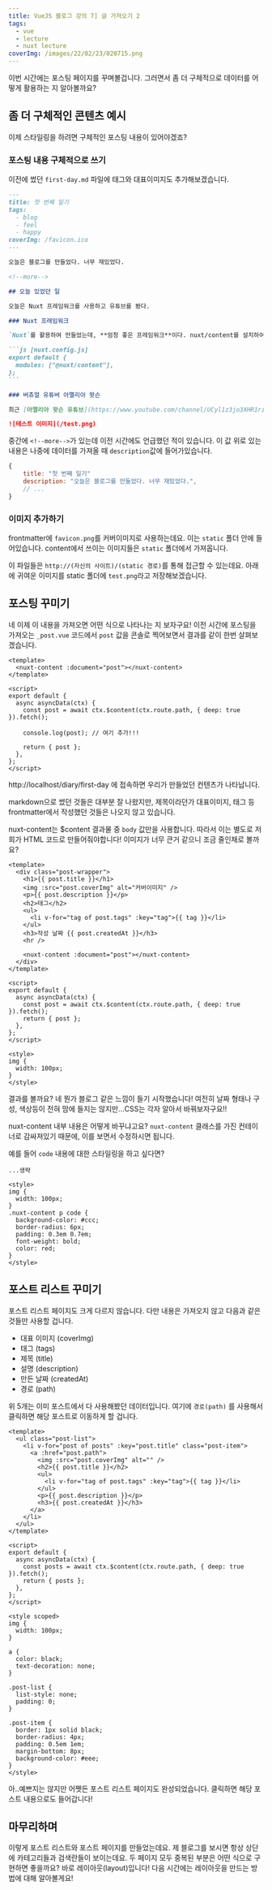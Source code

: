 ```yaml
---
title: VueJS 블로그 강의 7] 글 가져오기 2
tags:
  - vue
  - lecture
  - nuxt lecture
coverImg: /images/22/02/23/020715.png
---
```


이번 시간에는 포스팅 페이지를 꾸며볼겁니다. 그러면서 좀 더 구체적으로 데이터를 어떻게 활용하는 지 알아볼까요?

<!--more-->

## 좀 더 구체적인 콘텐츠 예시

이제 스타일링을 하려면 구체적인 포스팅 내용이 있어야겠죠?

### 포스팅 내용 구체적으로 쓰기

이전에 썼던 `first-day.md` 파일에 태그와 대표이미지도 추가해보겠습니다.

````markdown [content/diary/first-day.md]
---
title: 첫 번째 일기
tags:
  - blog
  - feel
  - happy
coverImg: /favicon.ico
---

오늘은 블로그를 만들었다. 너무 재밌었다.

<!--more-->

## 오늘 있었던 일

오늘은 Nuxt 프레임워크를 사용하고 유튜브를 봤다.

### Nuxt 프레임워크

`Nuxt`를 활용하여 만들었는데, **엄청 좋은 프레임워크**이다. nuxt/content를 설치하여 다음과 같이 세팅했다.

```js [nuxt.config.js]
export default {
  modules: ["@nuxt/content"],
};
```

### 버츄얼 유튜버 아멜리아 왓슨

최근 [아멜리아 왓슨 유튜브](https://www.youtube.com/channel/UCyl1z3jo3XHR1riLFKG5UAg)를 보는데 너무 재밌다.

![테스트 이미지](/test.png)
````

중간에 `<!--more-->`가 있는데 이전 시간에도 언급했던 적이 있습니다. 이 값 위로 있는 내용은 나중에 데이터를 가져올 때 `description`값에 들어가있습니다.

```js
{
    title: "첫 번째 일기"
    description: "오늘은 블로그를 만들었다. 너무 재밌었다.",
    // ...
}
```

### 이미지 추가하기

frontmatter에 `favicon.png`를 커버이미지로 사용하는데요. 이는 `static` 폴더 안에 들어있습니다. content에서 쓰이는 이미지들은 `static` 폴더에서 가져옵니다.

이 파일들은 `http://(자신의 사이트)/(static 경로)`를 통해 접근할 수 있는데요. 아래에 귀여운 이미지를 static 폴더에 `test.png`라고 저장해보겠습니다.

<post-img src="/images/22/03/02/223831.png"></post-img>

<post-img src="/images/22/03/02/223023.png"></post-img>

## 포스팅 꾸미기

네 이제 이 내용을 가져오면 어떤 식으로 나타나는 지 보자구요! 이전 시간에 포스팅을 가져오는 `_post.vue` 코드에서 `post` 값을 콘솔로 찍어보면서 결과를 같이 한번 살펴보겠습니다.

```vue [pages/_postlist/_post.vue]
<template>
  <nuxt-content :document="post"></nuxt-content>
</template>

<script>
export default {
  async asyncData(ctx) {
    const post = await ctx.$content(ctx.route.path, { deep: true }).fetch();

    console.log(post); // 여기 추가!!!

    return { post };
  },
};
</script>
```

http://localhost/diary/first-day 에 접속하면 우리가 만들었던 컨텐츠가 나타납니다.

<post-img src="/images/22/03/02/225717.png"></post-img>

markdown으로 썼던 것들은 대부분 잘 나왔지만, 제목이라던가 대표이미지, 태그 등 frontmatter에서 작성했던 것들은 나오지 않고 있습니다.

nuxt-content는 $content 결과물 중 `body` 값만을 사용합니다. 따라서 이는 별도로 저희가 HTML 코드로 만들어줘야합니다! 이미지가 너무 큰거 같으니 조금 줄인채로 볼까요?

```vue [pages/_postlist/_post.vue]
<template>
  <div class="post-wrapper">
    <h1>{{ post.title }}</h1>
    <img :src="post.coverImg" alt="커버이미지" />
    <p>{{ post.description }}</p>
    <h2>태그</h2>
    <ul>
      <li v-for="tag of post.tags" :key="tag">{{ tag }}</li>
    </ul>
    <h3>작성 날짜 {{ post.createdAt }}</h3>
    <hr />

    <nuxt-content :document="post"></nuxt-content>
  </div>
</template>

<script>
export default {
  async asyncData(ctx) {
    const post = await ctx.$content(ctx.route.path, { deep: true }).fetch();
    return { post };
  },
};
</script>

<style>
img {
  width: 100px;
}
</style>
```

결과를 볼까요? 네 뭔가 블로그 같은 느낌이 들기 시작했습니다! 여전히 날짜 형태나 구성, 색상등이 전혀 맘에 들지는 않지만...CSS는 각자 알아서 바꿔보자구요!!

<post-img src="/images/22/03/02/231140.png"></post-img>

nuxt-content 내부 내용은 어떻게 바꾸냐고요? `nuxt-content` 클래스를 가진 컨테이너로 감싸져있기 때문에, 이를 보면서 수정하시면 됩니다.

<post-img src="/images/22/03/02/231254.png"></post-img>

예를 들어 `code` 내용에 대한 스타일링을 하고 싶다면?

```vue [pages/_postlist/_post.vue]
...생략

<style>
img {
  width: 100px;
}
.nuxt-content p code {
  background-color: #ccc;
  border-radius: 6px;
  padding: 0.3em 0.7em;
  font-weight: bold;
  color: red;
}
</style>
```

<post-img src="/images/22/03/02/231539.png"></post-img>

## 포스트 리스트 꾸미기

포스트 리스트 페이지도 크게 다르지 않습니다. 다만 내용은 가져오지 않고 다음과 같은 것들만 사용할 겁니다.

- 대표 이미지 (coverImg)
- 태그 (tags)
- 제목 (title)
- 설명 (description)
- 만든 날짜 (createdAt)
- 경로 (path)

위 5개는 이미 포스트에서 다 사용해봤던 데이터입니다. 여기에 `경로(path)` 를 사용해서 클릭하면 해당 포스트로 이동하게 할 겁니다.

```vue [pages/_postlist/index.vue]
<template>
  <ul class="post-list">
    <li v-for="post of posts" :key="post.title" class="post-item">
      <a :href="post.path">
        <img :src="post.coverImg" alt="" />
        <h2>{{ post.title }}</h2>
        <ul>
          <li v-for="tag of post.tags" :key="tag">{{ tag }}</li>
        </ul>
        <p>{{ post.description }}</p>
        <h3>{{ post.createdAt }}</h3>
      </a>
    </li>
  </ul>
</template>

<script>
export default {
  async asyncData(ctx) {
    const posts = await ctx.$content(ctx.route.path, { deep: true }).fetch();
    return { posts };
  },
};
</script>

<style scoped>
img {
  width: 100px;
}

a {
  color: black;
  text-decoration: none;
}

.post-list {
  list-style: none;
  padding: 0;
}

.post-item {
  border: 1px solid black;
  border-radius: 4px;
  padding: 0.5em 1em;
  margin-bottom: 8px;
  background-color: #eee;
}
</style>
```

<post-img src="/images/22/03/02/233620.png"></post-img>

아..예쁘지는 않지만 어쨋든 포스트 리스트 페이지도 완성되었습니다. 클릭하면 해당 포스트 내용으로도 들어갑니다!

## 마무리하며

이렇게 포스트 리스트와 포스트 페이지를 만들었는데요. 제 블로그를 보시면 항상 상단에 카테고리들과 검색란들이 보이는데요. 두 페이지 모두 중복된 부분은 어떤 식으로 구현하면 좋을까요? 바로 레이아웃(layout)입니다! 다음 시간에는 레이아웃을 만드는 방법에 대해 알아볼게요!
